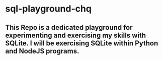 # sql-playground-chq

## This Repo is a dedicated playground for experimenting and exercising my skills with SQLite. I will be exercising SQLite within Python and NodeJS programs.
